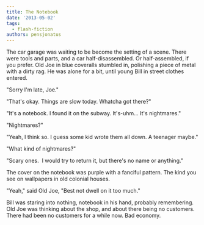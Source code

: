 ```yaml
---
title: The Notebook
date: '2013-05-02'
tags:
  - flash-fiction
authors: pensjonatus
---
```


The car garage was waiting to be become the setting of a scene. There were tools
and parts, and a car half-disassembled. Or half-assembled, if you prefer. Old
Joe in blue coveralls stumbled in, polishing a piece of metal with a dirty rag.
He was alone for a bit, until young Bill in street clothes entered.

<!-- truncate -->

"Sorry I'm late, Joe."

"That's okay. Things are slow today. Whatcha got there?"

"It's a notebook. I found it on the subway. It's-uhm... It's nightmares."

"Nightmares?"

"Yeah, I think so. I guess some kid wrote them all down. A teenager maybe."

"What kind of nightmares?"

"Scary ones.  I would try to return it, but there's no name or anything."

The cover on the notebook was purple with a fanciful pattern. The kind you see
on wallpapers in old colonial houses.

"Yeah," said Old Joe, "Best not dwell on it too much."

Bill was staring into nothing, notebook in his hand, probably remembering. Old
Joe was thinking about the shop, and about there being no customers. There had
been no customers for a while now. Bad economy.
